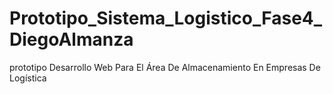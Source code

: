 # Prototipo_Sistema_Logistico_Fase4_DiegoAlmanza
prototipo Desarrollo Web Para El Área De Almacenamiento En Empresas De Logística
